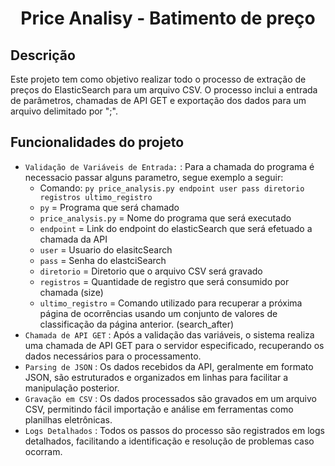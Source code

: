 <h1 align="center"> Price Analisy - Batimento de preço </h1>
<h2> Descrição </h2>
Este projeto tem como objetivo realizar todo o processo de extração de preços do ElasticSearch para um arquivo CSV. O processo inclui a entrada de parâmetros, chamadas de API GET e exportação dos dados para um arquivo delimitado por ";".

<h2> Funcionalidades do projeto </h2>
    
- `Validação de Variáveis de Entrada:` : Para a chamada do programa é necessacio passar alguns parametro, segue exemplo a seguir:
  - Comando: ```py price_analysis.py endpoint user pass diretorio registros ultimo_registro```
  - `py` = Programa que será chamado
  - `price_analysis.py` = Nome do programa que será executado
  - `endpoint` = Link do endpoint do elasticSearch que será efetuado a chamada da API
  - `user` = Usuario do elasitcSearch
  - `pass` = Senha do elastciSearch
  - `diretorio` = Diretorio que o arquivo CSV será gravado
  - `registros` = Quantidade de registro que será consumido por chamada (size)
  - `ultimo_registro` = Comando utilizado para recuperar a próxima página de ocorrências usando um conjunto de valores de classificação da página anterior. (search_after)
- `Chamada de API GET` :  Após a validação das variáveis, o sistema realiza uma chamada de API GET para o servidor especificado, recuperando os dados necessários para o processamento.
- `Parsing de JSON` : Os dados recebidos da API, geralmente em formato JSON, são estruturados e organizados em linhas para facilitar a manipulação posterior.
- `Gravação em CSV` : Os dados processados são gravados em um arquivo CSV, permitindo fácil importação e análise em ferramentas como planilhas eletrônicas.
- `Logs Detalhados` : Todos os passos do processo são registrados em logs detalhados, facilitando a identificação e resolução de problemas caso ocorram.

